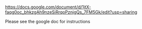 https://docs.google.com/document/d/1jtX-faqg0oc_bhkzgAh9nzeSiRrqoPznjgQs_7FM5Gk/edit?usp=sharing

Please see the google doc for instructions
